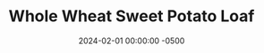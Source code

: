 ---
layout: post
title:  "Whole Wheat Sweet Potato Loaf"
date:   2024-02-01 00:00:00 -0500
categories:
- Recipes
- Bread
permalink: /recipes/sweet-potato-bread
image: /assets/Food/Bread/Sweet Potato/sweet-potato-cover.jpg
ing: sweetpotatobread-ing
facts: sweetpotatobread-facts
Prep: 45
Rest: 120
Cook: 45
Source1: https://www.youtube.com/watch?v=9WAWdbXdsKg
Source2: 
Description: I love a classic whole wheat bread, but I also love those potato buns for hamburgers. So I decided to combine the 2, and modify my classic bread recipe to include some sweet potato. Sweet potatoes give a slight orange color and mild sweetness, that make the loaf just a little bit better
Instructions: 
- Peel your sweet potato, and cut into cubes. Add to a medium pot and cover with water. Bring to a boil, cover, reduce to medium, and simmer for around 15-18 minutes, until the potato can be easily crushed with the back of a spoon. Use a slotted spoon to scoop out the potatoes, and reserve the water (you will need it later in the bread). Let everything cool to room temperature<br><br>

- In a large bowl, combine the water (use the leftover boiling water, and add some fresh water if you need more) and the sweet potatoes. Mash with a fork or potato masher, and fully combine into the water<br><br>

- From here, you can proceed on with making the loaf of bread as normal. Since bread making can be quite complicated, I will leave the link to my standard recipe, which breaks down my steps for a loaf of bread. Note that this dough is a little stickier than I am used to<br>
- <p><a href="ww-bread">100% Whole Wheat Bread</a></p>
- <br><center><img src="/assets/Food/Bread/Sweet Potato/sweet-potato-3.jpg" alt="" class="instruction-image"></center>
---